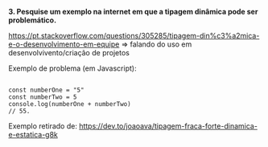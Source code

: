 **3. Pesquise um exemplo na internet em que a tipagem dinâmica pode ser
problemático.**


https://pt.stackoverflow.com/questions/305285/tipagem-din%c3%a2mica-e-o-desenvolvimento-em-equipe => falando do uso em desenvolvivento/criação de projetos

Exemplo de problema (em Javascript): 
```

const numberOne = "5"
const numberTwo = 5
console.log(numberOne + numberTwo)
// 55.

```

Exemplo retirado de: https://dev.to/joaoava/tipagem-fraca-forte-dinamica-e-estatica-g8k
